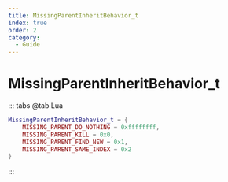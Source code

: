 ```yaml
---
title: MissingParentInheritBehavior_t
index: true
order: 2
category:
  - Guide
---
```


# MissingParentInheritBehavior_t
::: tabs
@tab Lua
```lua
MissingParentInheritBehavior_t = {
    MISSING_PARENT_DO_NOTHING = 0xffffffff,
    MISSING_PARENT_KILL = 0x0,
    MISSING_PARENT_FIND_NEW = 0x1,
    MISSING_PARENT_SAME_INDEX = 0x2
}
```
:::
